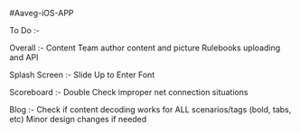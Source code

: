 #Aaveg-iOS-APP

To Do :-

Overall :-
    Content Team author content and picture
    Rulebooks uploading and API

Splash Screen :-
    Slide Up to Enter Font

Scoreboard :- 
	Double Check improper net connection situations

Blog :-
	Check if content decoding works for ALL scenarios/tags (bold, tabs, etc)
	Minor design changes if needed
